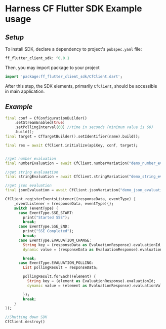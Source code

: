 Harness CF Flutter SDK Example usage
========================

## _Setup_

To install SDK, declare a dependency to project's `pubspec.yaml` file:
```Dart
ff_flutter_client_sdk: ^0.0.1
```

Then, you may import package to your project
```Dart
import 'package:ff_flutter_client_sdk/CfClient.dart';
```

After this step, the SDK elements, primarily `CfClient`, should be accessible in main application.

## **_Example_**

```Dart
final conf = CfConfigurationBuilder()
    .setStreamEnabled(true)
    .setPollingInterval(60) //time in seconds (minimum value is 60)
    .build();
final target = CfTargetBuilder().setIdentifier(name).build();

final res = await CfClient.initialize(apiKey, conf, target);


//get number evaluation
final numberEvaluation = await CfClient.numberVariation("demo_number_evaluation", 0);

//get string evaluaation
final stringEvaluation = await CfClient.stringVariation("demo_string_evaluation", "default");

//get json evaluation
final jsonEvaluation = await CfClient.jsonVariation("demo_json_evaluation", {});

CfClient.registerEventsListener((responseData, eventType) {
    _eventListener = (responseData, eventType){};
    switch (eventType) {
      case EventType.SSE_START:
        print("Started SSE");
        break;
      case EventType.SSE_END:
        print("SSE Completed");
        break;
      case EventType.EVALUATION_CHANGE:
        String key = (responseData as EvaluationResponse).evaluationId;
        dynamic value = (responseData as EvaluationResponse).evaluationValue;

        break;
      case EventType.EVALUATION_POLLING:
        List pollingResult = responseData;

        pollingResult.forEach((element) {
          String key = (element as EvaluationResponse).evaluationId;
          dynamic value = (element as EvaluationResponse).evaluationValue;

        });
        break;
    }
});

//Shutting down SDK
CfClient.destroy()

```
